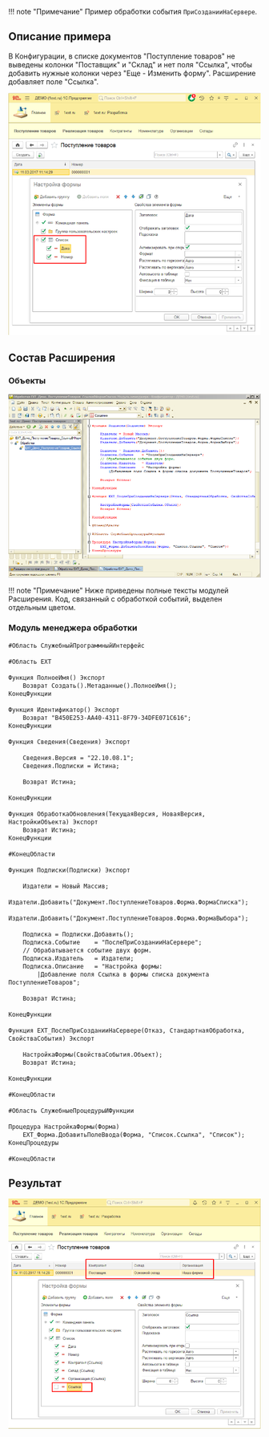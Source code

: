 !!! note "Примечание"
    Пример обработки события `ПриСозданииНаСервере`.

## Описание примера

В Конфигурации, в списке документов "Поступление товаров" не выведены колонки "Поставщик" и "Склад" и нет поля "Ссылка", чтобы добавить нужные колонки через "Еще - Изменить форму". Расширение добавляет поле "Ссылка".

![Screenshot](../../img/%D0%A1%D1%81%D1%8B%D0%BB%D0%BA%D0%B0%20%D0%B2%20%D1%84%D0%BE%D1%80%D0%BC%D0%B5%20%D1%81%D0%BF%D0%B8%D1%81%D0%BA%D0%B0%20%D0%B2%20%D0%9F%D1%80%D0%B5%D0%B4%D0%BF%D1%80%D0%B8%D1%8F%D1%82%D0%B8%D0%B8%20%D0%B4%D0%BE%20%D0%B8%D1%81%D0%BF%D1%80%D0%B0%D0%B2%D0%BB%D0%B5%D0%BD%D0%B8%D1%8F.png)

## Состав Расширения

### Объекты

![Screenshot](../../img/%D0%A1%D1%81%D1%8B%D0%BB%D0%BA%D0%B0%20%D0%B2%20%D1%84%D0%BE%D1%80%D0%BC%D0%B5%20%D1%81%D0%BF%D0%B8%D1%81%D0%BA%D0%B0%20%D0%B2%20%D0%9A%D0%BE%D0%BD%D1%84%D0%B8%D0%B3%D1%83%D1%80%D0%B0%D1%82%D0%BE%D1%80%D0%B5.png)

!!! note "Примечание"
    Ниже приведены полные тексты модулей Расширения. Код, связанный с обработкой событий, выделен отдельным цветом.

### Модуль менеджера обработки

``` bsl hl_lines="16 28-50" linenums="1"
#Область СлужебныйПрограммныйИнтерфейс

#Область ЕХТ

Функция ПолноеИмя() Экспорт
	Возврат Создать().Метаданные().ПолноеИмя();
КонецФункции

Функция Идентификатор() Экспорт
	Возврат "B450E253-AA40-4311-8F79-34DFE071C616";
КонецФункции

Функция Сведения(Сведения) Экспорт
	
	Сведения.Версия	= "22.10.08.1";
	Сведения.Подписки = Истина;
	
	Возврат Истина;
	
КонецФункции	

Функция ОбработкаОбновления(ТекущаяВерсия, НоваяВерсия, НастройкиОбъекта) Экспорт 
	Возврат Истина;
КонецФункции

#КонецОбласти

Функция Подписки(Подписки) Экспорт
	
	Издатели = Новый Массив;
	Издатели.Добавить("Документ.ПоступлениеТоваров.Форма.ФормаСписка");
	Издатели.Добавить("Документ.ПоступлениеТоваров.Форма.ФормаВыбора");
	
	Подписка = Подписки.Добавить();
	Подписка.Событие 	= "ПослеПриСозданииНаСервере";
	// Обрабатывается событие двух форм.
	Подписка.Издатель 	= Издатели;
	Подписка.Описание	= "Настройка формы: 
		|Добавление поля Ссылка в формы списка документа ПоступлениеТоваров";
	
	Возврат Истина;
	
КонецФункции

Функция ЕХТ_ПослеПриСозданииНаСервере(Отказ, СтандартнаяОбработка, СвойстваСобытия) Экспорт
	
	НастройкаФормы(СвойстваСобытия.Объект);
	Возврат Истина;
	
КонецФункции

#КонецОбласти

#Область СлужебныеПроцедурыИФункции

Процедура НастройкаФормы(Форма)
	ЕХТ_Форма.ДобавитьПолеВвода(Форма, "Список.Ссылка", "Список");
КонецПроцедуры

#КонецОбласти
```
## Результат

![Screenshot](../../img/%D0%A1%D1%81%D1%8B%D0%BB%D0%BA%D0%B0%20%D0%B2%20%D1%84%D0%BE%D1%80%D0%BC%D0%B5%20%D1%81%D0%BF%D0%B8%D1%81%D0%BA%D0%B0%20%D0%B2%20%D0%9F%D1%80%D0%B5%D0%B4%D0%BF%D1%80%D0%B8%D1%8F%D1%82%D0%B8%D0%B8%20%D0%BF%D0%BE%D1%81%D0%BB%D0%B5%20%D0%B8%D1%81%D0%BF%D1%80%D0%B0%D0%B2%D0%BB%D0%B5%D0%BD%D0%B8%D1%8F.png)